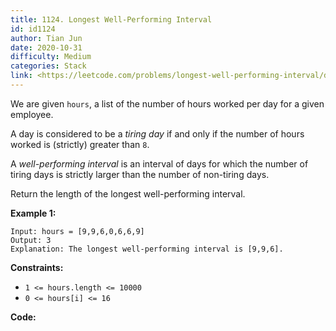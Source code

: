 ```yaml
---
title: 1124. Longest Well-Performing Interval
id: id1124
author: Tian Jun
date: 2020-10-31
difficulty: Medium
categories: Stack
link: <https://leetcode.com/problems/longest-well-performing-interval/description/>
---
```


We are given `hours`, a list of the number of hours worked per day for a given
employee.

A day is considered to be a _tiring day_ if and only if the number of hours
worked is (strictly) greater than `8`.

A _well-performing interval_ is an interval of days for which the number of
tiring days is strictly larger than the number of non-tiring days.

Return the length of the longest well-performing interval.



**Example 1:**
            
	Input: hours = [9,9,6,0,6,6,9]    
	Output: 3    
	Explanation: The longest well-performing interval is [9,9,6].    



**Constraints:**

  * `1 <= hours.length <= 10000`
  * `0 <= hours[i] <= 16`


**Code:**
